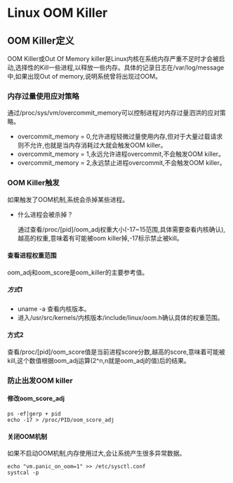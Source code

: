 # Linux OOM Killer

## OOM Killer定义
OOM Killer或Out Of Memory killer是Linux内核在系统内存严重不足时才会被启动,选择性的Kill一些进程,以释放一些内存。具体的记录日志在/var/log/message中,如果出现Out of memory,说明系统曾将出现过OOM。


### 内存过量使用应对策略

通过/proc/sys/vm/overcommit_memory可以控制进程对内存过量泗洪的应对策略。

* overcommit_memory = 0,允许进程轻微过量使用内存,但对于大量过载请求则不允许,也就是当内存消耗过大就会触发OOM killer。
* overcommit_memory = 1,永远允许进程overcommit,不会触发OOM killer。
* overcommit_memory = 2,永远禁止进程overcommit,不会触发OOM killer。


### OOM Killer触发
如果触发了OOM机制,系统会杀掉某些进程。


* 什么进程会被杀掉？
	
	通过查看/proc/[pid]/oom_adj权重大小(-17~15范围,具体需要查看内核确认),越高的权重,意味着有可能被oom killer掉,-17标示禁止被kill。
	
	
#### 查看进程权重范围
oom_adj和oom_score是oom_killer的主要参考值。

##### 方式1
 * uname -a 查看内核版本。
 * 进入/usr/src/kernels/内核版本/include/linux/oom.h确认具体的权重范围。
 

#### 方式2
  查看/proc/[pid]/oom_score值是当前进程score分数,越高的score,意味着可能被kill,这个数值根据oom_adj运算(2^n,n就是oom_adj的值)后的结果。
  
  
### 防止出发OOM killer

#### 修改oom_score_adj

```
ps -ef|gerp + pid
echo -17 > /proc/PID/oom_score_adj
```

#### 关闭OOM机制
如果不启动OOM机制,内存使用过大,会让系统产生很多异常数据。

```
echo "vm.panic_on_oom=1" >> /etc/sysctl.conf
systcal -p
```